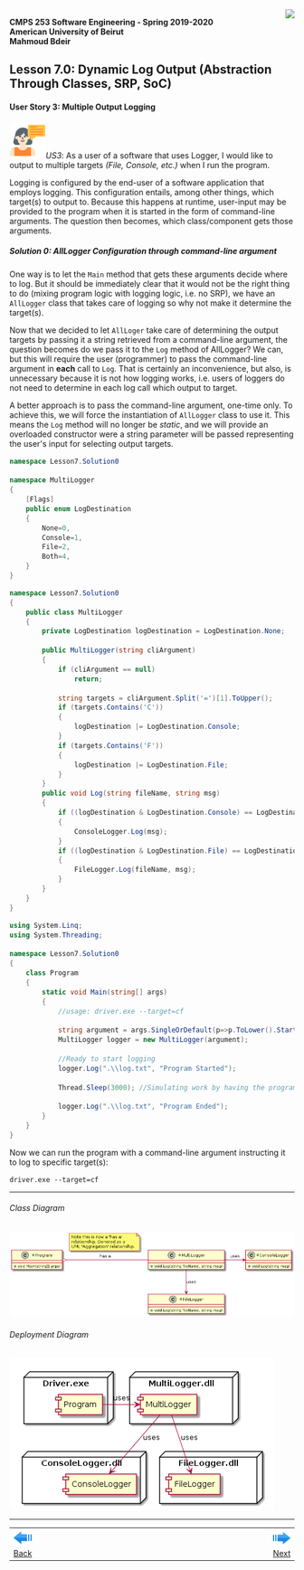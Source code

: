 <img style="float: right;" src="../Images/aublogosmall.png"> 

**CMPS 253 Software Engineering - Spring 2019-2020 \
American University of Beirut \
Mahmoud Bdeir**


## Lesson 7.0: Dynamic Log Output (Abstraction Through Classes, SRP, SoC)

#### User Story 3: Multiple Output Logging
![user story](../../../Images/userstory.png 'User Story')*US3*: As a user of a software that uses Logger, I would like to output to multiple targets *(File, Console, etc.)* when I run the program.

Logging is configured by the end-user of a software application that employs logging. This configuration entails, among other things, which target(s) to output to. Because this happens at runtime, user-input may be provided to the program when it is started in the form of command-line arguments. The question then becomes, which class/component gets those arguments. 

##### Solution 0: AllLogger Configuration through command-line argument
One way is to let the `Main` method that gets these arguments decide where to log. But it should be immediately clear that it would not be the right thing to do (mixing program logic with logging logic, i.e. no SRP), we have an `AllLogger` class that takes care of logging so why not make it determine the target(s).

Now that we decided to let `AllLoger` take care of determining the output targets by passing it a string retrieved from a command-line argument, the question becomes do we pass it to the `Log` method of AllLogger? We can, but this will require the user (programmer) to pass the command-line argument in **each** call to `Log`. That is certainly an inconvenience, but also, is unnecessary because it is not how logging works, i.e. users of loggers do not need to determine in each log call which output to target.

A better approach is to pass the command-line argument, one-time only. To achieve this, we will force the instantiation of `AllLogger` class to use it. This means the `Log` method will no longer be *static*, and we will provide an overloaded constructor were a string parameter will be passed representing the user's input for selecting output targets.


```C#
namespace Lesson7.Solution0

namespace MultiLogger
{
    [Flags]
    public enum LogDestination
    {
        None=0,
        Console=1,
        File=2,
        Both=4,
    }
}
```

```C#
namespace Lesson7.Solution0
{
    public class MultiLogger
    {
        private LogDestination logDestination = LogDestination.None;

        public MultiLogger(string cliArgument)
        {
            if (cliArgument == null)
                return;

            string targets = cliArgument.Split('=')[1].ToUpper();
            if (targets.Contains('C'))
            {
                logDestination |= LogDestination.Console;
            }
            if (targets.Contains('F'))
            {
                logDestination |= LogDestination.File;
            }
        }
        public void Log(string fileName, string msg)
        {
            if ((logDestination & LogDestination.Console) == LogDestination.Console)
            {
                ConsoleLogger.Log(msg);
            }
            if ((logDestination & LogDestination.File) == LogDestination.File)
            {
                FileLogger.Log(fileName, msg);
            }
        }
    }
}
```

```C#
using System.Linq;
using System.Threading;

namespace Lesson7.Solution0
{
    class Program
    {
        static void Main(string[] args)
        {
            //usage: driver.exe --target=cf

            string argument = args.SingleOrDefault(p=>p.ToLower().StartsWith("--target="));
            MultiLogger logger = new MultiLogger(argument);

            //Ready to start logging
            logger.Log(".\\log.txt", "Program Started");

            Thread.Sleep(3000); //Simulating work by having the program sleep for 3 seconds

            logger.Log(".\\log.txt", "Program Ended");
        }
    }
}
```

Now we can run the program with a command-line argument instructing it to log to specific target(s):
```
driver.exe --target=cf
```
_____

###### Class Diagram
![Lesson 6 Class Diagram](../PlantUML/Class-Diagram.png)
###### Deployment Diagram
![Lesson 6 Deployment Diagram](../PlantUML/Deployment-Diagram.png)

____

<table style='width=100%;'>
<tr>
<td><a href="../../../tree/master/Lesson%2001%20Inline%20Logging"><img src='../../../Images/leftarrow.png'> Back</a></td>
<td width="100%"></td>
<td><a href="../../../tree/master/Lesson%2003%20Logger%20Class"><img src='../../../Images/rightarrow.png'> Next</a></td>
</tr>
</table>
